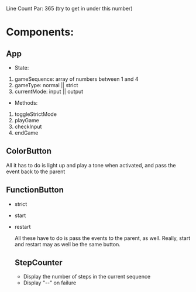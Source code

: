 Line Count Par: 365 (try to get in under this number)

# Components:

## App
- State:
1. gameSequence: array of numbers between 1 and 4
2. gameType: normal || strict
3. currentMode: input || output

- Methods:
1. toggleStrictMode
2. playGame
3. checkInput
4. endGame

## ColorButton

  All it has to do is light up and play a tone when activated, and pass the event back to the parent

## FunctionButton
- strict
- start
- restart

  All these have to do is pass the events to the parent, as well. Really, start and restart may as well be the same button.

  ## StepCounter
  - Display the number of steps in the current sequence
  - Display "--" on failure